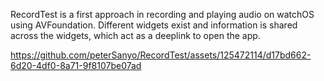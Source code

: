 RecordTest is a first approach in recording and playing audio on watchOS using AVFoundation.
Different widgets exist and information is shared across the widgets, which act as a deeplink to open the app.


https://github.com/peterSanyo/RecordTest/assets/125472114/d17bd662-6d20-4df0-8a71-9f8107be07ad


